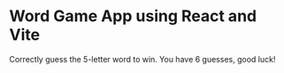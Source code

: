 # Word Game App using React and Vite

Correctly guess the 5-letter word to win. You have 6 guesses, good luck!
